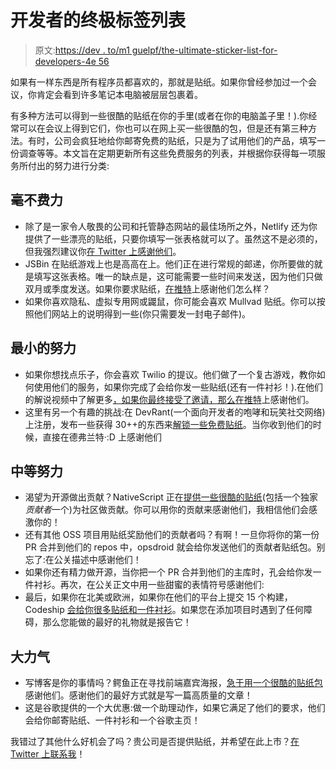 # 开发者的终极标签列表

> 原文:[https://dev . to/m1 guelpf/the-ultimate-sticker-list-for-developers-4e 56](https://dev.to/m1guelpf/the-ultimate-sticker-list-for-developers-4e56)

如果有一样东西是所有程序员都喜欢的，那就是贴纸。如果你曾经参加过一个会议，你肯定会看到许多笔记本电脑被层层包裹着。

有多种方法可以得到一些很酷的贴纸在你的手里(或者在你的电脑盖子里！).你经常可以在会议上得到它们，你也可以在网上买一些很酷的包，但是还有第三种方法。有时，公司会疯狂地给你邮寄免费的贴纸，只是为了试用他们的产品，填写一份调查等等。本文旨在定期更新所有这些免费服务的列表，并根据你获得每一项服务所付出的努力进行分类:

## [](#effortless)毫不费力

*   除了是一家令人敬畏的公司和托管静态网站的最佳场所之外，Netlify 还为你提供了一些漂亮的贴纸，只要你填写一张表格就可以了。虽然这不是必须的，但我强烈建议你[在 Twitter 上感谢他们](https://i.m1guelpf.me/thank-netlify)。
*   JSBin 在贴纸游戏上也是高高在上。他们正在进行常规的邮递，你所要做的就是填写这张表格。唯一的缺点是，这可能需要一些时间来发送，因为他们只做双月或季度发送。如果你要求贴纸，[在推特](https://i.m1guelpf.me/thank-jsbin)上感谢他们怎么样？
*   如果你喜欢隐私、虚拟专用网或鼹鼠，你可能会喜欢 Mullvad 贴纸。你可以按照他们网站上的说明得到一些(你只需要发一封电子邮件)。

## [](#minimal-effort)最小的努力

*   如果你想找点乐子，你会喜欢 Twilio 的提议。他们做了一个复古游戏，教你如何使用他们的服务，如果你完成了会给你发一些贴纸(还有一件衬衫！).在他们的解说视频中了解更多[，如果你最终接受了邀请，那么](https://i.m1guelpf.me/twilio-stickers)[在推特](https://i.m1guelpf.me/twilio-thanks)上感谢他们。
*   这里有另一个有趣的挑战:在 DevRant(一个面向开发者的咆哮和玩笑社交网络)上注册，发布一些获得 30++的东西来[解锁一些免费贴纸](https://i.m1guelpf.me/devrant-stickers)。当你收到他们的时候，直接在德弗兰特·:D 上感谢他们

## [](#medium-effort)中等努力

*   渴望为开源做出贡献？NativeScript 正在[提供一些很酷的贴纸](https://i.m1guelpf.me/nativescript-stickers)(包括一个独家*贡献者*一个)为社区做贡献。你可以用你的贡献来感谢他们，我相信他们会感激你的！
*   还有其他 OSS 项目用贴纸奖励他们的贡献者吗？有啊！一旦你将你的第一份 PR 合并到他们的 repos 中，opsdroid 就会给你发送他们的贡献者贴纸包。别忘了:在公关描述中感谢他们！
*   如果你还有精力做开源，当你把一个 PR 合并到他们的主库时，孔会给你发一件衬衫。再次，在公关正文中用一些甜蜜的表情符号感谢他们:
*   最后，如果你在北美或欧洲，如果你在他们的平台上提交 15 个构建，Codeship [会给你很多贴纸和一件衬衫](https://i.m1guelpf.me/codeship-stickers)。如果您在添加项目时遇到了任何障碍，那么您能做的最好的礼物就是报告它！

## [](#big-effort)大力气

*   写博客是你的事情吗？鳄鱼正在寻找前端嘉宾海报，[急于用一个很酷的贴纸包](https://i.m1guelpf.me/alligator-stickers)感谢他们。感谢他们的最好方式就是写一篇高质量的文章！
*   这是谷歌提供的一个大优惠:做一个助理动作，如果它满足了他们的要求，他们会给你邮寄贴纸、一件衬衫和一个谷歌主页！

我错过了其他什么好机会了吗？贵公司是否提供贴纸，并希望在此上市？[在 Twitter 上联系我](https://twitter.com/m1guelpf)！